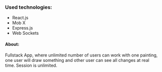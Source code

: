 ### Used technologies:
- React.js
- Mob X
- Express.js
- Web Sockets

#### About:
Fullstack App, where unlimited number of users can work with one painting, one user will draw something and other user can see all changes at real time.
Session is unlimited.